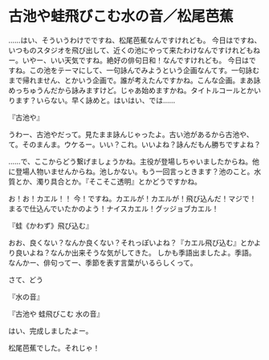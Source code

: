 # 古池や蛙飛びこむ水の音／松尾芭蕉

……はい、そういうわけでですね、松尾芭蕉なんですけれども。
今日はですね、いつものスタジオを飛び出して、近くの池にやって来たわけなんですけれどもねー。いやー、いい天気ですね。絶好の俳句日和！なんですけれども。
今日はですね。この池をテーマにして、一句詠んでみようという企画なんてす。一句詠むまで帰れません、とかいう企画で。誰が考えたんですかね。こんな企画。まあ詠めっちゅうんだから詠みますけど。じゃあ始めますかね。タイトルコールとかいります？いらない。早く詠めと。はいはい、では……

『古池や』

うわー、古池やだって。見たまま詠んじゃったよ。古い池があるから古池や、て。そのまんま。ウケるー。いい？これ。いいよね？詠んだもん勝ちですよね？

……で、ここからどう繋げましょうかね。主役が登場しちゃいましたからね。他に登場人物いませんからね。池しかない。もう一回言っときます？池のこと。水質とか、濁り具合とか。『そこそこ透明』とかどうですかね。

お！お！カエル！！
今！ですね。カエルが！カエルが！飛び込んだ！マジで！まるで仕込んでいたかのよう！ナイスカエル！グッジョブカエル！


『蛙《かわず》飛び込む』

おお、良くない？なんか良くない？それっぽいよね？『カエル飛び込む』とかより良いよね？なんか出来そうな気がしてきた。
しかも季語出ましたよ。季語。なんかー、俳句ってー、季節を表す言葉がいるらしくって。

さて、どう


『水の音』


『古池や 蛙飛びこむ 水の音』

はい、完成しましたよー。

松尾芭蕉でした。それじゃ！